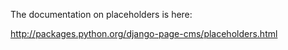 The documentation on placeholders is here:

http://packages.python.org/django-page-cms/placeholders.html